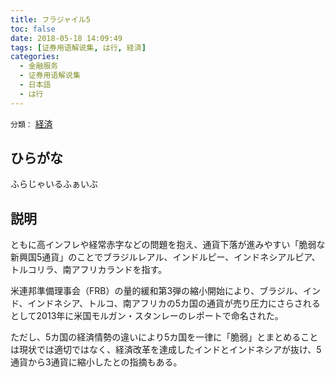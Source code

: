 ```yaml
---
title: フラジャイル5
toc: false
date: 2018-05-18 14:09:49
tags: [证券用语解说集, は行, 経済]
categories:
  - 金融服务
  - 证券用语解说集
  - 日本語
  - は行
---
```


`分類：` [経済](/tags/経済/)

## ひらがな

ふらじゃいるふぁいぶ

## 説明

ともに高インフレや経常赤字などの問題を抱え、通貨下落が進みやすい「脆弱な新興国5通貨」のことでブラジルレアル、インドルピー、インドネシアルピア、トルコリラ、南アフリカランドを指す。

米連邦準備理事会（FRB）の量的緩和第3弾の縮小開始により、ブラジル、インド、インドネシア、トルコ、南アフリカの5カ国の通貨が売り圧力にさらされるとして2013年に米国モルガン・スタンレーのレポートで命名された。

ただし、5カ国の経済情勢の違いにより5カ国を一律に「脆弱」とまとめることは現状では適切ではなく、経済改革を達成したインドとインドネシアが抜け、5通貨から3通貨に縮小したとの指摘もある。
